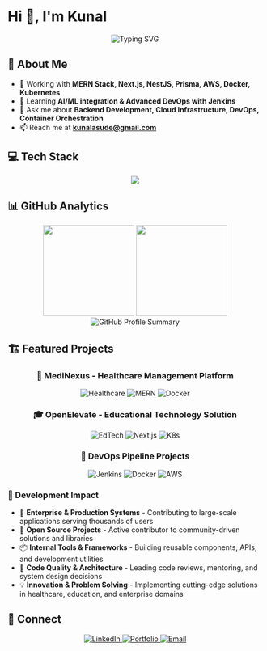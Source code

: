 # Hi 👋, I'm Kunal

<div align="center">
  <img src="https://readme-typing-svg.demolab.com?font=Fira+Code&pause=1000&color=2196F3&center=true&vCenter=true&width=435&lines=Full+Stack+Developer;Backend+%26+Software+Specialist;MERN+Stack+Expert;DevOps+Enthusiast" alt="Typing SVG" />
</div>

## 🚀 About Me

- 🔭 Working with **MERN Stack, Next.js, NestJS, Prisma, AWS, Docker, Kubernetes**
- 🌱 Learning **AI/ML integration & Advanced DevOps with Jenkins**
- 💬 Ask me about **Backend Development, Cloud Infrastructure, DevOps, Container Orchestration**
- 📫 Reach me at **[kunalasude@gmail.com](mailto:kunalasude@gmail.com)**

## 💻 Tech Stack

<div align="center">
  <img src="https://skillicons.dev/icons?i=js,ts,cpp,react,nextjs,nodejs,nestjs,express,mongodb,postgresql,mysql,redis,prisma,aws,docker,kubernetes,jenkins,git,github,python,graphql,tailwind,bootstrap,bash&perline=12" />
</div>

## 📊 GitHub Analytics

<div align="center">
  
  <!-- GitHub Stats Cards -->
  <img height="180em" src="https://github-readme-stats.vercel.app/api?username=KunalAsude&show_icons=true&theme=dark&hide_border=true&count_private=true&include_all_commits=true" />
  <img height="180em" src="https://github-readme-stats.vercel.app/api/top-langs/?username=KunalAsude&layout=compact&theme=dark&hide_border=true&langs_count=8" />
  
</div>

<div align="center">
  
  <!-- Detailed Profile Summary -->
  <img src="https://github-profile-summary-cards.vercel.app/api/cards/profile-details?username=KunalAsude&theme=github_dark" alt="GitHub Profile Summary" />
  
</div>

## 🏗️ Featured Projects

<div align="center">
  
  ### 🏥 **MediNexus** - Healthcare Management Platform
  ![Healthcare](https://img.shields.io/badge/Healthcare-Tech-success?style=for-the-badge&logo=medical-cross)
  ![MERN](https://img.shields.io/badge/MERN-Stack-blue?style=for-the-badge&logo=react)
  ![Docker](https://img.shields.io/badge/Docker-Containerized-blue?style=for-the-badge&logo=docker)
  
  ### 🎓 **OpenElevate** - Educational Technology Solution
  ![EdTech](https://img.shields.io/badge/EdTech-Platform-orange?style=for-the-badge&logo=graduation-cap)
  ![Next.js](https://img.shields.io/badge/Next.js-Framework-black?style=for-the-badge&logo=next.js)
  ![K8s](https://img.shields.io/badge/Kubernetes-Orchestration-blue?style=for-the-badge&logo=kubernetes)
  
  ### 🔧 **DevOps Pipeline Projects**
  ![Jenkins](https://img.shields.io/badge/Jenkins-CI/CD-red?style=for-the-badge&logo=jenkins)
  ![Docker](https://img.shields.io/badge/Docker-Containerization-blue?style=for-the-badge&logo=docker)
  ![AWS](https://img.shields.io/badge/AWS-Cloud-orange?style=for-the-badge&logo=amazon-aws)
  
</div>

### 💼 Development Impact
- 🚀 **Enterprise & Production Systems** - Contributing to large-scale applications serving thousands of users
- 🔧 **Open Source Projects** - Active contributor to community-driven solutions and libraries
- 📦 **Internal Tools & Frameworks** - Building reusable components, APIs, and development utilities
- 🌟 **Code Quality & Architecture** - Leading code reviews, mentoring, and system design decisions
- 💡 **Innovation & Problem Solving** - Implementing cutting-edge solutions in healthcare, education, and enterprise domains

## 🤝 Connect

<div align="center">
  <a href="https://www.linkedin.com/in/kunalasude/" target="_blank">
    <img src="https://img.shields.io/badge/LinkedIn-0077B5?style=for-the-badge&logo=linkedin&logoColor=white" alt="LinkedIn" />
  </a>
  <a href="https://kunalasude.dev" target="_blank">
    <img src="https://img.shields.io/badge/Portfolio-000000?style=for-the-badge&logo=About.me&logoColor=white" alt="Portfolio" />
  </a>
  <a href="mailto:kunalasude@gmail.com" target="_blank">
    <img src="https://img.shields.io/badge/Email-D14836?style=for-the-badge&logo=gmail&logoColor=white" alt="Email" />
  </a>
</div>
